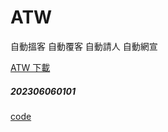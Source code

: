 # ATW
自動搵客 自動覆客 自動請人 自動網宣

[ATW 下載](https://github.com/98672794/ATW/raw/main/ATW.exe)
##### 202306060101

[code](https://github.com/98672794/_atw)
